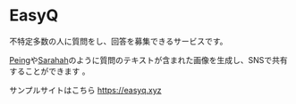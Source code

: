 # EasyQ

不特定多数の人に質問をし、回答を募集できるサービスです。

[Peing](https://peing.net)や[Sarahah](https://www.sarahah.com/)のように質問のテキストが含まれた画像を生成し、SNSで共有することができます  。

サンプルサイトはこちら https://easyq.xyz
